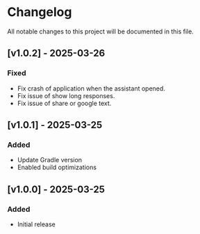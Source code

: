 # Changelog
All notable changes to this project will be documented in this file.

## [v1.0.2] - 2025-03-26
### Fixed
- Fix crash of application when the assistant opened.
- Fix issue of show long responses.
- Fix issue of share or google text.

## [v1.0.1] - 2025-03-25
### Added
- Update Gradle version
- Enabled build optimizations

## [v1.0.0] - 2025-03-25
### Added
- Initial release
